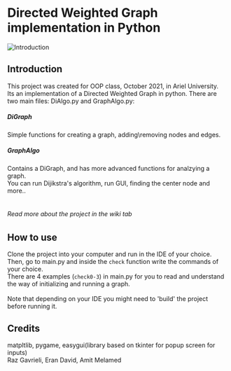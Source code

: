 # Directed Weighted Graph implementation in Python
![Introduction](https://user-images.githubusercontent.com/90526270/147094128-6f8113fb-7cb2-4794-b24c-87477a0599c6.png)

## Introduction
This project was created for OOP class, October 2021, in Ariel University. </br>
Its an implementation of a Directed Weighted Graph in python. There are two main files: DiAlgo.py and GraphAlgo.py: </br>
##### DiGraph
Simple functions for creating a graph, adding\removing nodes and edges.
##### GraphAlgo
Contains a DiGraph, and has more advanced functions for analzying a graph. </br>
You can run Dijikstra's algorithm, run GUI, finding the center node and more..
</br>
</br>
###### Read more about the project in the wiki tab
## How to use
Clone the project into your computer and run in the IDE of your choice. </br>
Then, go to main.py and inside the `check` function write the commands of your choice. </br>
There are 4 examples (`check0-3`) in main.py for you to read and understand the way of initializing and running a graph. </br>
</br>
Note that depending on your IDE you might need to 'build' the project before running it. </br>

## Credits
matpltlib, pygame, easygui(library based on tkinter for popup screen for inputs)</br>
Raz Gavrieli, Eran David, Amit Melamed
